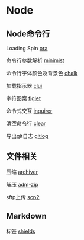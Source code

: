 # Node

## Node命令行
Loading Spin [ora](https://www.npmjs.com/package/ora)

命令行参数解析 [minimist](https://www.npmjs.com/package/minimist)

命令行字体颜色及背景色 [chalk](https://www.npmjs.com/package/chalk)

加载指示器 [clui](https://www.npmjs.com/package/clui)

字符图案 [figlet](https://www.npmjs.com/package/figlet)

命令式交互 [inquirer](https://www.npmjs.com/package/inquirer)

清空命令行 [clear](https://www.npmjs.com/package/clear)

导出git日志 [gitlog](https://www.npmjs.com/package/gitlog)

## 文件相关
压缩 [archiver](https://www.npmjs.com/package/archiver)

解压 [adm-zip](https://www.npmjs.com/package/adm-zip-iconv)

sftp上传 [scp2](https://www.npmjs.com/package/scp2)

## Markdown
标签 [shields](https://shields.io/)